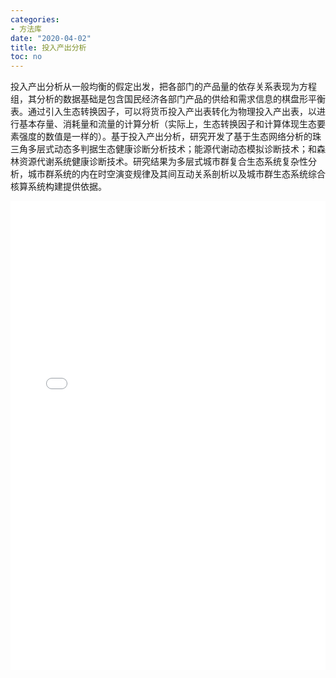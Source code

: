 ```yaml
---
categories:
- 方法库
date: "2020-04-02"
title: 投入产出分析
toc: no
---
```


投入产出分析从一般均衡的假定出发，把各部门的产品量的依存关系表现为方程组，其分析的数据基础是包含国民经济各部门产品的供给和需求信息的棋盘形平衡表。通过引入生态转换因子，可以将货币投入产出表转化为物理投入产出表，以进行基本存量、消耗量和流量的计算分析（实际上，生态转换因子和计算体现生态要素强度的数值是一样的）。基于投入产出分析，研究开发了基于生态网络分析的珠三角多层式动态多判据生态健康诊断分析技术；能源代谢动态模拟诊断技术；和森林资源代谢系统健康诊断技术。研究结果为多层式城市群复合生态系统复杂性分析，城市群系统的内在时空演变规律及其间互动关系剖析以及城市群生态系统综合核算系统构建提供依据。

<embed src="/post/methods/生态网络分析.pdf" type="application/pdf" width="100%" height=750>

